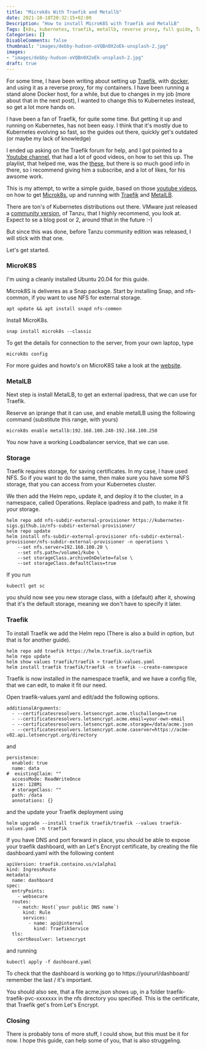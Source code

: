 ```yaml
---
title: "Microk8s With Traefik and Metallb"
date: 2021-10-18T20:32:15+02:00
Description: "How to install MicroK8S with Traefik and MetalLB"
Tags: [k8s, kubernetes, traefik, metallb, reverse proxy, full guide, Tanzu, community]
Categories: []
DisableComments: false
thumbnail: "images/debby-hudson-oVQBn0X2oEk-unsplash-2.jpg"
images: 
- "images/debby-hudson-oVQBn0X2oEk-unsplash-2.jpg"
draft: true
---
```

For some time, I have been writing about setting up [Traefik](https://traefik.io), with [docker](https://www.docker.com), and using it as a reverse proxy, for my containers. 
I have been running a stand alone Docker host, for a while, but due to changes in my job (more about that in the next post), I wanted to change this to Kubernetes instead, so get a lot more hands on.

I have been a fan of Traefik, for quite some time. But getting it up and running on Kubernetes, has not been easy. I think that it's mostly due to Kubernetes evolving so fast, so the guides out there, quickly get's outdated (or maybe my lack of knowledge)

I ended up asking on the Traefik forum for help, and I got pointed to a [Youtube channel](https://www.youtube.com/c/wenkatn-justmeandopensource/featured), that had a lot of good videos, on how to set this up.
The playlist, that helped me, was the [these](https://youtube.com/playlist?list=PL34sAs7_26wNldKrBBY_uagluNKC9cCak), but there is so much good info in there, so i recommend giving him a subscribe, and a lot of likes, for his awsome work.

This is my attempt, to write a simple guide, based on those [youtube videos](https://youtube.com/playlist?list=PL34sAs7_26wNldKrBBY_uagluNKC9cCak), on how to get [Microk8s](https://microk8s.io), up and running with [Traefik](https://traefik.io) and [MetalLB](https://metallb.universe.tf).

There are ton's of Kubernetes distributions out there. 
VMware just released a [community version](https://tanzucommunityedition.io), of Tanzu, that I highly recommend, you look at. Expect to se a blog post or 2, around tthat in the future :-)

But since this was done, before Tanzu community edition was released, I will stick with that one.

Let's get started.

### MicroK8S

I'm using a cleanly installed Ubuntu 20.04 for this guide.

Microk8S is deliveres as a Snap package. 
Start by installing Snap, and nfs-common, if you want to use NFS for external storage.
```
apt update && apt install snapd nfs-common
```
Install MicroK8s.
```
snap install microk8s --classic
```
To get the details for connection to the server, from your own laptop, type
```
microk8s config
```
For more guides and howto's on MicroK8S take a look at the [website](https://microk8s.io).

### MetalLB

Next step is install MetalLB, to get an external ipadress, that we can use for Traefik.

Reserve an iprange that it can use, and enable metalLB using the following command (substitute this range, with yours)
```
microk8s enable metallb:192.168.100.240-192.168.100.250
```
You now have a working Loadbalancer service, that we can use.

### Storage

Traefik requires storage, for saving certificates. 
In my case, I have used NFS. 
So if you want to do the same, then make sure you have some NFS storage, that you can access from your Kubernetes cluster.

We then add the Helm repo, update it, and deploy it to the cluster, in a namespace, called Operations.
Replace ipadress and path, to make it fit your storage.
```
helm repo add nfs-subdir-external-provisioner https://kubernetes-sigs.github.io/nfs-subdir-external-provisioner/
helm repo update
helm install nfs-subdir-external-provisioner nfs-subdir-external-provisioner/nfs-subdir-external-provisioner -n operations \
    --set nfs.server=192.168.100.20 \
    --set nfs.path=/volume1/kube \
    --set storageClass.archiveOnDelete=false \
    --set storageClass.defaultClass=true 
```

If you run 
```
kubectl get sc
```
you shuld now see you new storage class, with a (default) after it, showing that it's the default storage, meaning we don't have to specify it later. 

### Traefik

To install Traefik we add the Helm repo (There is also a build in option, but that is for another guide).
```
helm repo add traefik https://helm.traefik.io/traefik
helm repo update
helm show values traefik/traefik > traefik-values.yaml
helm install traefik traefik/traefik -n traefik --create-namespace
```
Traefik is now installed in the namespace traefik, and we have a config file, that we can edit, to make it fit our need.

Open traefik-values.yaml and edit/add the following options.
```
additionalArguments: 
  - --certificatesresolvers.letsencrypt.acme.tlschallenge=true
  - --certificatesresolvers.letsencrypt.acme.email=your-own-email
  - --certificatesresolvers.letsencrypt.acme.storage=/data/acme.json
  - --certificatesresolvers.letsencrypt.acme.caserver=https://acme-v02.api.letsencrypt.org/directory
```
and
```
persistence:
  enabled: true
  name: data
#  existingClaim: ""
  accessMode: ReadWriteOnce
  size: 128Mi
  # storageClass: ""
  path: /data
  annotations: {}
```
and the update your Traefik deployment using
```
helm upgrade --install traefik traefik/traefik --values traefik-values.yaml -n traefik
```
If you have DNS and port forward in place, you should be able to expose your traefik dashboard, with an Let's Encrypt certificate, by creating the file dashboard.yaml with the following content
```
apiVersion: traefik.containo.us/v1alpha1
kind: IngressRoute
metadata:
  name: dashboard
spec:
  entryPoints:
    - websecure
  routes:
    - match: Host(`your public DNS name`) 
      kind: Rule
      services:
        - name: api@internal
          kind: TraefikService
  tls:
    certResolver: letsencrypt
```
and running
```
kubectl apply -f dashboard.yaml
```

To check that the dashboard is working go to https://yoururl/dashboard/ 
remember the last / it's important.

You should also see, that a file acme.json shows up, in a folder traefik-traefik-pvc-xxxxxxx in the nfs directory you specified.
This is the certificate, that Traefik get's from Let's Encrypt. 

### Closing

There is probably tons of more stuff, I could show, but this must be it for now. 
I hope this guide, can help some of you, that is also struggeling.